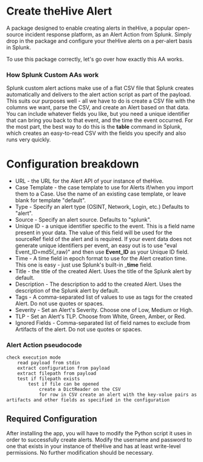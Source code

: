 # Create theHive Alert
A package designed to enable creating alerts in theHive, a popular open-source incident response platform, as an Alert Action from Splunk. Simply drop in the package and configure your theHive alerts on a per-alert basis in Splunk.

To use this package correctly, let's go over how exactly this AA works.

### How Splunk Custom AAs work
Splunk custom alert actions make use of a flat CSV file that Splunk creates automatically and delivers to the alert action script as part of the payload. This suits our purposes well - all we have to do is create a CSV file with the columns we want, parse the CSV, and create an Alert based on that data. You can include whatever fields you like, but you need a unique identifier that can bring you back to that event, and the time the event occurred. For the most part, the best way to do this is the __table__ command in Splunk, which creates an easy-to-read CSV with the fields you specify and also runs very quickly.

# Configuration breakdown
+ URL - the URL for the Alert API of your instance of theHive.
+ Case Template - the case template to use for Alerts if/when you import them to a Case. Use the name of an existing case template, or leave blank for template "default".
+ Type - Specify an alert type (OSINT, Network, Login, etc.) Defaults to "alert".
+ Source - Specify an alert source. Defaults to "splunk".
+ Unique ID - a unique identifier specific to the event. This is a field name present in your data. The value of this field will be used for the sourceRef field of the alert and is required. If your event data does not generate unique identifiers per event, an easy out is to use "eval Event\_ID=md5(\_raw)" and then use __Event_ID__ as your Unique ID field. 
+ Time - A time field in epoch format to use for the Alert creation time. This one is easy - just use Splunk's built-in ___time__ field.
+ Title - the title of the created Alert. Uses the title of the Splunk alert by default.
+ Description - The description to add to the created Alert. Uses the description of the Splunk alert by default.
+ Tags - A comma-separated list of values to use as tags for the created Alert. Do not use quotes or spaces.
+ Severity - Set an Alert's Severity. Choose one of Low, Medium or High.
+ TLP - Set an Alert's TLP. Choose from White, Green, Amber, or Red.
+ Ignored Fields - Comma-separated list of field names to exclude from Artifacts of the alert. Do not use quotes or spaces.

### Alert Action pseudocode
```
check execution mode
	read payload from stdin
	extract configuration from payload
	extract filepath from payload
	test if filepath exists
		test if file can be opened
			create a DictReader on the CSV
			for row in CSV create an alert with the key-value pairs as artifacts and other fields as specified in the configuration
```

## Required Configuration
After installing the app, you will have to modify the Python script it uses in order to successfully create alerts. Modify the username and password to one that exists in your instance of theHive and has at least write-level permissions. No further modification should be necessary.   